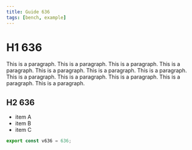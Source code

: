 ```yaml
---
title: Guide 636
tags: [bench, example]
---
```


# H1 636

This is a paragraph. This is a paragraph. This is a paragraph. This is a paragraph. This is a paragraph. This is a paragraph. This is a paragraph. This is a paragraph. This is a paragraph. This is a paragraph. This is a paragraph. This is a paragraph. 

## H2 636

- item A
- item B
- item C

```ts
export const v636 = 636;
```